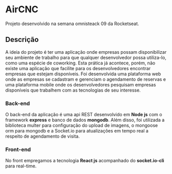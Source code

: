 # AirCNC
Projeto desenvolvido na semana omnisteack 09 da Rocketseat.

## Descrição
  A ideia do projeto é ter uma aplicação onde empresas possam disponibilizar seu ambiente de trabalho para que qualquer desenvolvedor possa utiliza-lo, como uma espécie de coworking. Esta prática já acontece, porém, não existe uma aplicação que facilite para os desenvolvedores encontrar empresas que estejam disponíveis. Foi desenvolvida uma plataforma web onde as empresas se cadastram e gerenciam o agendamento de reservas e uma plataforma mobile onde os desenvolvedores pesquisam empresas disponíveis que trabalhem com as tecnologias de seu interesse.

### Back-end
O back-end da aplicação é uma api REST desenvolvido em **Node js** com o framework **express** e banco de dados **mongodb**. Além disso, foi utilizada a biblioteca multer para configuração do upload de imagens, o mongoose orm para mongodb e a Socket.io para atualizações em tempo real a respeito de agendamento de visita.

### Front-end
No front empregamos a tecnologia **React js** acompanhado do **socket.io-cli** para real-time.
